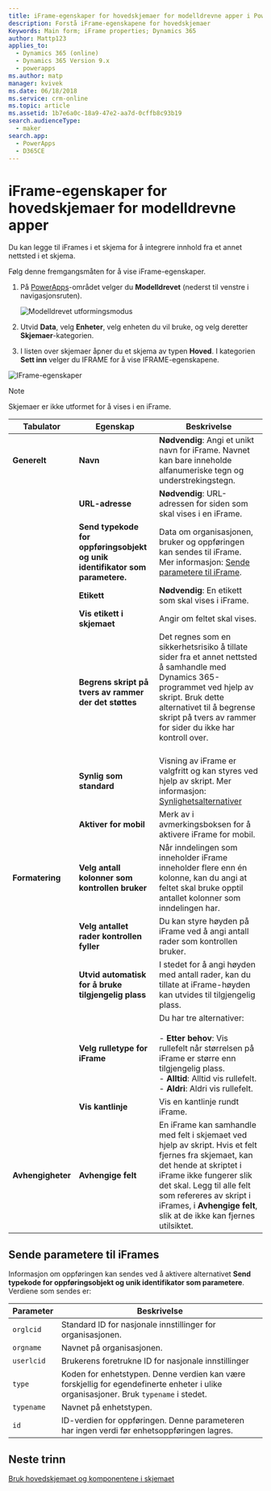 ```yaml
---
title: iFrame-egenskaper for hovedskjemaer for modelldrevne apper i PowerApps | MicrosoftDocs
description: Forstå iFrame-egenskapene for hovedskjemaer
Keywords: Main form; iFrame properties; Dynamics 365
author: Mattp123
applies_to:
  - Dynamics 365 (online)
  - Dynamics 365 Version 9.x
  - powerapps
ms.author: matp
manager: kvivek
ms.date: 06/18/2018
ms.service: crm-online
ms.topic: article
ms.assetid: 1b7e6a0c-18a9-47e2-aa7d-0cffb8c93b19
search.audienceType:
  - maker
search.app:
  - PowerApps
  - D365CE
---
```

# <a name="iframe-properties-for-model-driven-app-main-forms"></a>iFrame-egenskaper for hovedskjemaer for modelldrevne apper

Du kan legge til iFrames i et skjema for å integrere innhold fra et annet nettsted i et skjema. 

Følg denne fremgangsmåten for å vise iFrame-egenskaper.

1.  På [PowerApps](https://web.powerapps.com/?utm_source=padocs&utm_medium=linkinadoc&utm_campaign=referralsfromdoc)-området velger du **Modelldrevet** (nederst til venstre i navigasjonsruten).  

    ![Modelldrevet utformingsmodus](../model-driven-apps/media/model-driven-switch.png)

2.  Utvid **Data**, velg **Enheter**, velg enheten du vil bruke, og velg deretter **Skjemaer**-kategorien. 

3. I listen over skjemaer åpner du et skjema av typen **Hoved**. I kategorien **Sett inn** velger du IFRAME for å vise IFRAME-egenskapene.

![IFrame-egenskaper](media/iframe-properties.png)


> [!NOTE]
> Skjemaer er ikke utformet for å vises i en iFrame.  
  
|Tabulator|Egenskap|Beskrivelse|  
|---------|--------------|-----------------|  
|**Generelt**|**Navn**|**Nødvendig**: Angi et unikt navn for iFrame. Navnet kan bare inneholde alfanumeriske tegn og understrekingstegn.|  
||**URL-adresse**|**Nødvendig**: URL-adressen for siden som skal vises i en iFrame.|  
||**Send typekode for oppføringsobjekt og unik identifikator som parametere.**|Data om organisasjonen, bruker og oppføringen kan sendes til iFrame. Mer informasjon: [Sende parametere til iFrame](iframe-properties-legacy.md#BKMK_PassParametersToIFRAMEs).|  
||**Etikett**|**Nødvendig**: En etikett som skal vises i iFrame.|  
||**Vis etikett i skjemaet**|Angir om feltet skal vises.|  
||**Begrens skript på tvers av rammer der det støttes**|Det regnes som en sikkerhetsrisiko å tillate sider fra et annet nettsted å samhandle med Dynamics 365-programmet ved hjelp av skript. Bruk dette alternativet til å begrense skript på tvers av rammer for sider du ikke har kontroll over.<br /><br />|  
||**Synlig som standard**|Visning av iFrame er valgfritt og kan styres ved hjelp av skript. Mer informasjon: [Synlighetsalternativer](visibility-options-legacy.md)|
||**Aktiver for mobil**|Merk av i avmerkingsboksen for å aktivere iFrame for mobil.|  
|**Formatering**|**Velg antall kolonner som kontrollen bruker**|Når inndelingen som inneholder iFrame inneholder flere enn én kolonne, kan du angi at feltet skal bruke opptil antallet kolonner som inndelingen har.|  
||**Velg antallet rader kontrollen fyller**|Du kan styre høyden på iFrame ved å angi antall rader som kontrollen bruker.|  
||**Utvid automatisk for å bruke tilgjengelig plass**|I stedet for å angi høyden med antall rader, kan du tillate at iFrame-høyden kan utvides til tilgjengelig plass.|  
||**Velg rulletype for iFrame**|Du har tre alternativer:<br /><br /> - **Etter behov**: Vis rullefelt når størrelsen på iFrame er større enn tilgjengelig plass.<br />- **Alltid**: Alltid vis rullefelt.<br />- **Aldri**: Aldri vis rullefelt.|  
||**Vis kantlinje**|Vis en kantlinje rundt iFrame.|  
|**Avhengigheter**|**Avhengige felt**|En iFrame kan samhandle med felt i skjemaet ved hjelp av skript. Hvis et felt fjernes fra skjemaet, kan det hende at skriptet i iFrame ikke fungerer slik det skal. Legg til alle felt som refereres av skript i iFrames, i **Avhengige felt**, slik at de ikke kan fjernes utilsiktet.|  
  
## <a name="pass-parameters-to-iframes"></a>Sende parametere til iFrames  
 Informasjon om oppføringen kan sendes ved å aktivere alternativet **Send typekode for oppføringsobjekt og unik identifikator som parametere**. Verdiene som sendes er:  
  
|Parameter|Beskrivelse|  
|---------------|-----------------|  
|`orglcid`|Standard ID for nasjonale innstillinger for organisasjonen.|  
|`orgname`|Navnet på organisasjonen.|  
|`userlcid`|Brukerens foretrukne ID for nasjonale innstillinger|  
|`type`|Koden for enhetstypen. Denne verdien kan være forskjellig for egendefinerte enheter i ulike organisasjoner. Bruk `typename` i stedet.|  
|`typename`|Navnet på enhetstypen.|  
|`id`|ID-verdien for oppføringen. Denne parameteren har ingen verdi før enhetsoppføringen lagres.|  

## <a name="next-steps"></a>Neste trinn

[Bruk hovedskjemaet og komponentene i skjemaet](use-main-form-and-components.md)
